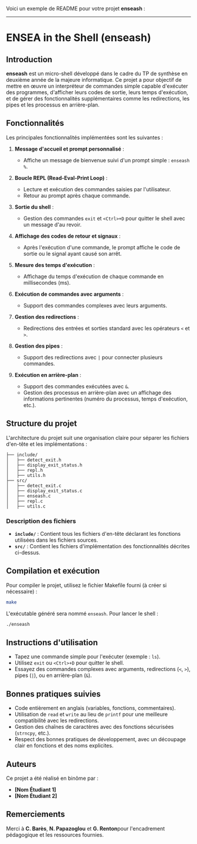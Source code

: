 Voici un exemple de README pour votre projet **enseash** :

---

# ENSEA in the Shell (enseash)

## Introduction

**enseash** est un micro-shell développé dans le cadre du TP de synthèse en deuxième année de la majeure informatique. Ce projet a pour objectif de mettre en œuvre un interpréteur de commandes simple capable d'exécuter des programmes, d'afficher leurs codes de sortie, leurs temps d'exécution, et de gérer des fonctionnalités supplémentaires comme les redirections, les pipes et les processus en arrière-plan.

## Fonctionnalités

Les principales fonctionnalités implémentées sont les suivantes :

1. **Message d'accueil et prompt personnalisé** :
   - Affiche un message de bienvenue suivi d'un prompt simple : `enseash %`.

2. **Boucle REPL (Read-Eval-Print Loop)** :
   - Lecture et exécution des commandes saisies par l'utilisateur.
   - Retour au prompt après chaque commande.

3. **Sortie du shell** :
   - Gestion des commandes `exit` et `<Ctrl>+D` pour quitter le shell avec un message d'au revoir.

4. **Affichage des codes de retour et signaux** :
   - Après l'exécution d'une commande, le prompt affiche le code de sortie ou le signal ayant causé son arrêt.

5. **Mesure des temps d'exécution** :
   - Affichage du temps d'exécution de chaque commande en millisecondes (ms).

6. **Exécution de commandes avec arguments** :
   - Support des commandes complexes avec leurs arguments.

7. **Gestion des redirections** :
   - Redirections des entrées et sorties standard avec les opérateurs `<` et `>`.

8. **Gestion des pipes** :
   - Support des redirections avec `|` pour connecter plusieurs commandes.

9. **Exécution en arrière-plan** :
   - Support des commandes exécutées avec `&`.
   - Gestion des processus en arrière-plan avec un affichage des informations pertinentes (numéro du processus, temps d'exécution, etc.).

## Structure du projet

L'architecture du projet suit une organisation claire pour séparer les fichiers d'en-tête et les implémentations :

```
├── include/
│   ├── detect_exit.h
│   ├── display_exit_status.h
│   ├── repl.h
│   ├── utils.h
├── src/
│   ├── detect_exit.c
│   ├── display_exit_status.c
│   ├── enseash.c
│   ├── repl.c
│   ├── utils.c
```

### Description des fichiers

- **`include/`** : Contient tous les fichiers d'en-tête déclarant les fonctions utilisées dans les fichiers sources.
- **`src/`** : Contient les fichiers d'implémentation des fonctionnalités décrites ci-dessus.

## Compilation et exécution

Pour compiler le projet, utilisez le fichier Makefile fourni (à créer si nécessaire) :

```bash
make
```

L'exécutable généré sera nommé `enseash`. Pour lancer le shell :

```bash
./enseash
```

## Instructions d'utilisation

- Tapez une commande simple pour l'exécuter (exemple : `ls`).
- Utilisez `exit` ou `<Ctrl>+D` pour quitter le shell.
- Essayez des commandes complexes avec arguments, redirections (`<`, `>`), pipes (`|`), ou en arrière-plan (`&`).

## Bonnes pratiques suivies

- Code entièrement en anglais (variables, fonctions, commentaires).
- Utilisation de `read` et `write` au lieu de `printf` pour une meilleure compatibilité avec les redirections.
- Gestion des chaînes de caractères avec des fonctions sécurisées (`strncpy`, etc.).
- Respect des bonnes pratiques de développement, avec un découpage clair en fonctions et des noms explicites.

## Auteurs

Ce projet a été réalisé en binôme par :
- **[Nom Étudiant 1]**
- **[Nom Étudiant 2]**

## Remerciements

Merci à **C. Barès**, **N. Papazoglou** et **G. Renton**pour l'encadrement pédagogique et les ressources fournies.

